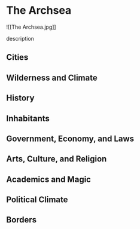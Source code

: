# The Archsea
![[The Archsea.jpg]]

description

## Cities

## Wilderness and Climate

## History

## Inhabitants

## Government, Economy, and Laws

## Arts, Culture, and Religion

## Academics and Magic

## Political Climate

## Borders